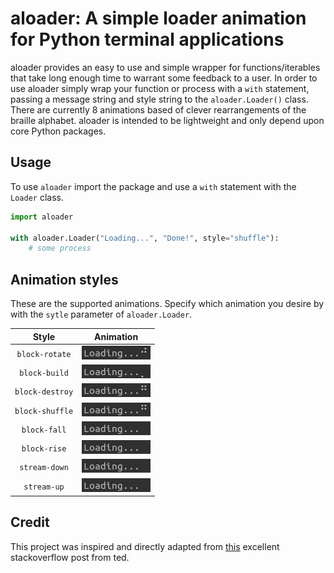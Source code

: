 # aloader: A simple loader animation for Python terminal applications

aloader provides an easy to use and simple wrapper for functions/iterables that take long enough time to warrant some feedback to a user. In order to use aloader simply wrap your function or process with a `with` statement, passing a message string and style string to the `aloader.Loader()` class. There are currently 8 animations based of clever rearrangements of the braille alphabet. aloader is intended to be lightweight and only depend upon core Python packages.

## Usage

To use `aloader` import the package and use a `with` statement with the `Loader` class.

```python
import aloader

with aloader.Loader("Loading...", "Done!", style="shuffle"):
    # some process
```
## Animation styles

These are the supported animations. Specify which animation you desire by with the `sytle` parameter of `aloader.Loader`.

| Style | Animation |
| :---: | :---: |
| `block-rotate` | ![](docs/images/block-rotate.gif) |
| `block-build` | ![](docs/images/block-build.gif) |
| `block-destroy` | ![](docs/images/block-destroy.gif) |
| `block-shuffle` | ![](docs/images/block-shuffle.gif) |
| `block-fall` | ![](docs/images/block-fall.gif) |
| `block-rise` | ![](docs/images/block-rise.gif) |
| `stream-down` | ![](docs/images/stream-down.gif) |
| `stream-up` | ![](docs/images/stream-up.gif) |

## Credit

This project was inspired and directly adapted from [this](https://stackoverflow.com/a/66558182) excellent stackoverflow post from ted.
